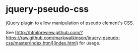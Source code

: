 jquery-pseudo-css
=================

jQuery plugin to allow manipulation of pseudo element's CSS.

See [http://htmlpreview.github.com/?https://raw.github.com/markwatkinson/jquery-pseudo-css/master/index.html](index.html) for usage.